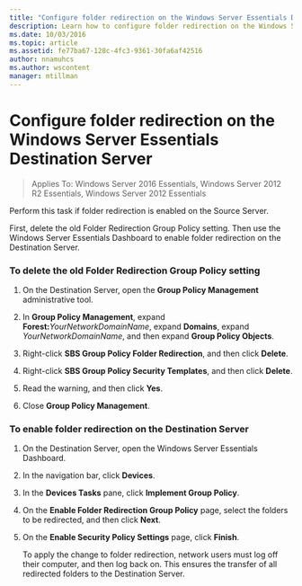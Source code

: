 ```yaml
---
title: "Configure folder redirection on the Windows Server Essentials Destination Server"
description: Learn how to configure folder redirection on the Windows Server Essentials Destination Server.
ms.date: 10/03/2016
ms.topic: article
ms.assetid: fe77ba67-128c-4fc3-9361-30fa6af42516
author: nnamuhcs
ms.author: wscontent
manager: mtillman
---
```


# Configure folder redirection on the Windows Server Essentials Destination Server

>Applies To: Windows Server 2016 Essentials, Windows Server 2012 R2 Essentials, Windows Server 2012 Essentials

Perform this task if folder redirection is enabled on the Source Server.

 First, delete the old Folder Redirection Group Policy setting. Then use the  Windows Server Essentials Dashboard to enable folder redirection on the Destination Server.

### To delete the old Folder Redirection Group Policy setting

1. On the Destination Server, open the **Group Policy Management** administrative tool.

2. In **Group Policy Management**, expand **Forest:**<em>YourNetworkDomainName</em>, expand **Domains**, expand *YourNetworkDomainName*, and then expand **Group Policy Objects**.

3. Right-click **SBS Group Policy Folder Redirection**, and then click **Delete**.

4. Right-click **SBS Group Policy Security Templates**, and then click **Delete**.

5. Read the warning, and then click **Yes**.

6. Close **Group Policy Management**.

### To enable folder redirection on the Destination Server

1. On the Destination Server, open the  Windows Server Essentials Dashboard.

2. In the navigation bar, click **Devices**.

3. In the **Devices Tasks** pane, click **Implement Group Policy**.

4. On the **Enable Folder Redirection Group Policy** page, select the folders to be redirected, and then click **Next**.

5. On the **Enable Security Policy Settings** page, click **Finish**.

   To apply the change to folder redirection, network users must log off their computer, and then log back on. This ensures the transfer of all redirected folders to the Destination Server.
